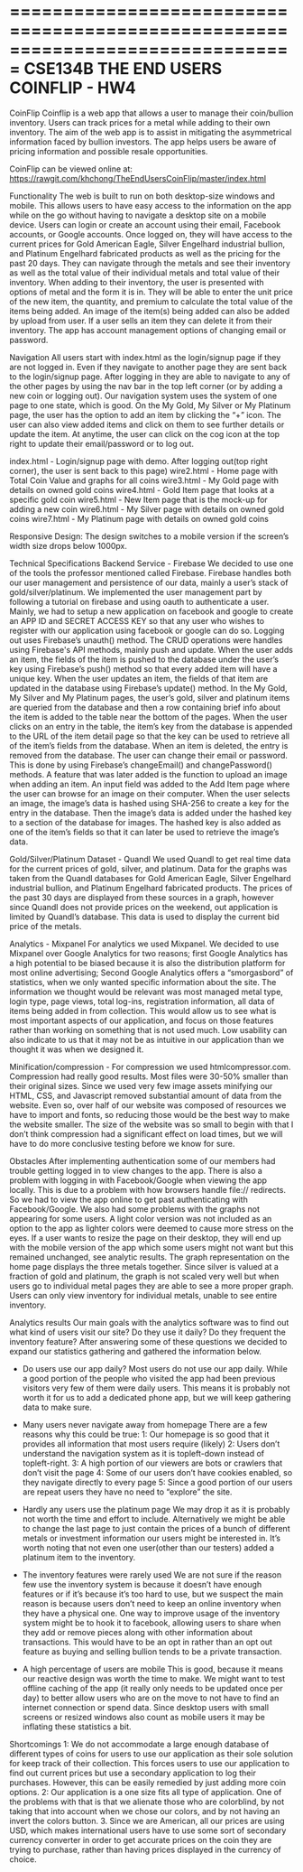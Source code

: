 
===============================================================================
                             CSE134B THE END USERS
                               COINFLIP - HW4
===============================================================================

CoinFlip
Coinflip is a web app that allows a user to manage their coin/bullion inventory. Users can track prices for a metal while adding to their own inventory. The aim of the web app is to assist in mitigating the asymmetrical information faced by bullion investors. The app helps users be aware of pricing information and possible resale opportunities.

CoinFlip can be viewed online at:  https://rawgit.com/khchong/TheEndUsersCoinFlip/master/index.html

Functionality
The web is built to run on both desktop-size windows and mobile. This allows users to have easy access to the information on the app while on the go without having to navigate a desktop site on a mobile device. Users can login or create an account using their email, Facebook accounts, or Google accounts. Once logged on, they will have access to the current prices for Gold American Eagle, Silver Engelhard industrial bullion, and Platinum Engelhard fabricated products as well as the pricing for the past 20 days. They can navigate through the metals and see their inventory as well as the total value of their individual metals and total value of their inventory. When adding to their inventory, the user is presented with options of metal and the form it is in. They will be able to enter the unit price of the new item, the quantity, and premium to calculate the total value of the items being added. An image of the item(s) being added can also be added by upload from user. If a user sells an item they can delete it from their inventory. The app has account management options of changing email or password.

Navigation
All users start with index.html as the login/signup page if they are not logged in. Even if they navigate to another page they are sent back to the login/signup page. After logging in they are able to navigate to any of the other pages by using the nav bar in the top left corner (or by adding a new coin or logging out). Our navigation system uses the system of one page to one state, which is good. On the My Gold, My Silver or My Platinum page, the user has the option to add an item by clicking the “+” icon. The user can also view added items and click on them to see further details or update the item. At anytime, the user can click on the cog icon at the top right to update their email/password or to log out.

index.html - Login/signup page with demo. After logging out(top right corner), the user is sent back to this page)
wire2.html - Home page with Total Coin Value and graphs for all coins
wire3.html - My Gold page with details on owned gold coins
wire4.html - Gold Item page that looks at a specific gold coin
wire5.html - New Item page that is the mock-up for adding a new coin
wire6.html - My Silver page with details on owned gold coins
wire7.html - My Platinum page with details on owned gold coins


Responsive Design: The design switches to a mobile version if the screen’s width size drops below 1000px.


Technical Specifications
Backend Service - Firebase
We decided to use one of the tools the professor mentioned called Firebase. Firebase handles both our user management and persistence of our data, mainly a user’s stack of gold/silver/platinum. We implemented the user management part by following a tutorial on firebase and using oauth to authenticate a user. Mainly, we had to setup a new application on facebook and google to create an APP ID and SECRET ACCESS KEY so that any user who wishes to register with our application using facebook or google can do so. Logging out uses Firebase’s unauth() method. The CRUD operations were handles using Firebase's API methods, mainly push and update. When the user adds an item, the fields of the item is pushed to the database under the user’s key using Firebase’s push() method so that every added item will have a unique key. When the user updates an item, the fields of that item are updated in the database using Firebase’s update() method. In the My Gold, My Silver and My Platinum pages, the user’s gold, silver and platinum items are queried from the database and then a row containing brief info about the item is added to the table near the bottom of the pages. When the user clicks on an entry in the table, the item’s key from the database is appended to the URL of the item detail page so that the key can be used to retrieve all of the item’s fields from the database. When an item is deleted, the entry is removed from the database. The user can change their email or password. This is done by using Firebase’s changeEmail() and changePassword() methods. A feature that was later added is the function to upload an image when adding an item. An input field was added to the Add Item page where the user can browse for an image on their computer. When the user selects an image, the image’s data is hashed using SHA-256 to create a key for the entry in the database. Then the image’s data is added under the hashed key to a section of the database for images. The hashed key is also added as one of the item’s fields so that it can later be used to retrieve the image’s data.

Gold/Silver/Platinum Dataset - Quandl
We used Quandl to get real time data for the current prices of gold, silver, and platinum. Data for the graphs was taken from the Quandl databases for Gold American Eagle, Silver Engelhard industrial bullion, and Platinum Engelhard fabricated products. The prices of the past 30 days are displayed from these sources in a graph, however since Quandl does not provide prices on the weekend, out application is limited by Quandl’s database. This data is used to display the current bid price of the metals.

Analytics - Mixpanel
For analytics we used Mixpanel. We decided to use Mixpanel over Google Analytics for two reasons; first Google Analytics has a high potential to be biased because it is also the distribution platform for most online advertising; Second Google Analytics offers a “smorgasbord” of statistics, when we only wanted specific information about the site. The information we thought would be relevant was most managed metal type, login type, page views, total log-ins, registration information, all data of items being added in from collection. This would allow us to see what is most important aspects of our application, and focus on those features rather than working on something that is not used much. Low usability can also indicate to us that it may not be as intuitive in our application than we thought it was when we designed it.

Minification/compression - 
For compression we used htmlcompressor.com. Compression had really good results. Most files were 30-50% smaller than their original sizes. Since we used very few image assets minifying our HTML, CSS, and Javascript removed substantial amount of data from the website. Even so, over half of our website was composed of resources we have to import and fonts, so reducing those would be the best way to make the website smaller. The size of the website was so small to begin with that I don’t think compression had a significant effect on load times, but we will have to do more conclusive testing before we know for sure.

Obstacles 
After implementing authentication some of our members had trouble getting logged in to view changes to the app.
There is also a problem with logging in with Facebook/Google when viewing the app locally. This is due to a problem with how browsers handle file:// redirects. So we had to view the app online to get past authenticating with Facebook/Google.
We also had some problems with the graphs not appearing for some users. A light color version was not included as an option to the app as lighter colors were deemed to cause more stress on the eyes. If a user wants to resize the page on their desktop, they will end up with the mobile version of the app which some users might not want but this remained unchanged, see analytic results.
The graph representation on the home page displays the three metals together. Since silver is valued at a fraction of gold and platinum, the graph is not scaled very well but when users go to individual metal pages they are able to see a more proper graph.
Users can only view inventory for individual metals, unable to see entire inventory.

Analytics results
Our main goals with the analytics software was to find out what kind of users visit our site? Do they use it daily? Do they frequent the inventory feature? After answering some of these questions we decided to expand our statistics gathering and gathered the information below.


- Do users use our app daily?
Most users do not use our app daily. While a good portion of the people who visited the app had been previous visitors very few of them were daily users. This means it is probably not worth it for us to add a dedicated phone app, but we will keep gathering data to make sure.

- Many users never navigate away from homepage
There are a few reasons why this could be true:
1: Our homepage is so good that it provides all information that most users require (likely)
2: Users don’t understand the navigation system as it is topleft-down instead of topleft-right.
3: A high portion of our viewers are bots or crawlers that don’t visit the page
4: Some of our users don’t have cookies enabled, so they navigate directly to every page
5: Since a good portion of our users are repeat users they have no need to “explore” the site.

- Hardly any users use the platinum page
We may drop it as it is probably not worth the time and effort to include. Alternatively we might be able to change the last page to just contain the prices of a bunch of different metals or investment information our users might be interested in. It’s worth noting that not even one user(other than our testers) added a platinum item to the inventory.

- The inventory features were rarely used
We are not sure if the reason few use the inventory system is because it doesn’t have enough features or if it’s because it’s too hard to use, but we suspect the main reason is because users don’t need to keep an online inventory when they have a physical one. One way to improve usage of the inventory system might be to hook it to facebook, allowing users to share when they add or remove pieces along with other information about transactions. This would have to be an opt in rather than an opt out feature as buying and selling bullion tends to be a private transaction.

- A high percentage of users are mobile
This is good, because it means our reactive design was worth the time to make. We might want to test offline caching of the app (it really only needs to be updated once per day) to better allow users who are on the move to not have to find an internet connection or spend data. Since desktop users with small screens or resized windows also count as mobile users it may be inflating these statistics a bit.

Shortcomings
1: We do not accommodate a large enough database of different types of coins for users to use our application as their sole solution for keep track of their collection. This forces users to use our application to find out current prices but use a secondary application to log their purchases. However, this can be easily remedied by just adding more coin options.
2: Our application is a one size fits all type of application. One of the problems with that is that we alienate those who are colorblind, by not taking that into account when we chose our colors, and by not having an invert the colors button.
3. Since we are American, all our prices are using USD, which makes international users have to use some sort of secondary currency converter in order to get accurate prices on the coin they are trying to purchase, rather than having prices displayed in the currency of choice.

